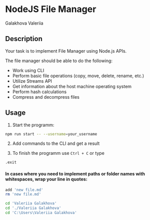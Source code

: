 # NodeJS File Manager
Galakhova Valeriia

## Description

Your task is to implement File Manager using Node.js APIs.

The file manager should be able to do the following:

- Work using CLI
- Perform basic file operations (copy, move, delete, rename, etc.)
- Utilize Streams API
- Get information about the host machine operating system
- Perform hash calculations
- Compress and decompress files

## Usage
1. Start the programm:
```bash
npm run start -- --username=your_username
```
2. Add commands to the CLI and get a result

3. To finish the programm use `Ctrl + C` or type
```bash
.exit
```

#### In cases where you need to implement paths or folder names with whitespaces, wrap your line in quotes:
```bash
add 'new file.md'
rm 'new file.md'

cd 'Valeriia Galakhova'
cd './Valeriia Galakhova'
cd 'C:\Users\Valeriia Galakhova'
```

